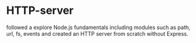 # HTTP-server

followed a explore Node.js fundamentals including modules such as path, url, fs, events and created an HTTP server from scratch without Express.
